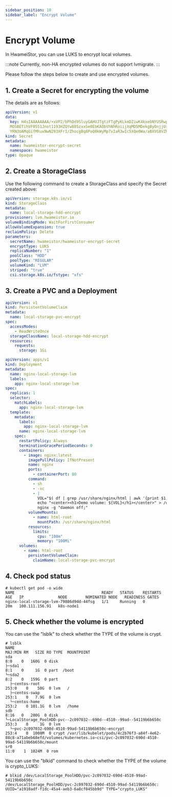 ```yaml
---
sidebar_position: 10
sidebar_label: "Encrypt Volume"
---
```


# Encrypt Volume

In HwameiStor, you can use LUKS to encrypt local volumes.

:::note
Currently, non-HA encrypted volumes do not support lvmigrate.
:::

Please follow the steps below to create and use encrypted volumes.

## 1. Create a Secret for encrypting the volume

The details are as follows:

```yaml
apiVersion: v1
data:
  key: H4sIAAAAAAAA/+xVP2/bPhDd9SluyGAHUJTgtzFTgPyKLkmDZiwK4kxebNYUSRwp10Xb715IkWzLf5II6eAC3iTe3eO9R/Le1PoJWpEB0AJthcl4J41LxAu0Av67jBlAVIyBdpZpmYgdWmlxQjbWIACBfUlpRlUUEDyn756XRVjm6/WtNMkUrFEo4Gz08OlW3t/c/T/OuLIkn4ylKLIcCkqqWJcUdTRuLOS9DfI63NTml8X5xQ8sbdZSUN49mWmD+c1Pp
  MOSBETihVF0551Jnot1193HZQYw885zxxSe0EbKAObVhNhRoiijXqMD5MDekgByOnjjUs2aqSnvp0VfsaKehE1vzVdCnlJ6DgqQMpVBbijXUWiAUNVnJ2BOFJrivchSlpRQbvb9zP45r4N7Q2pgiuTSuoJpSksBo0628XXi6n29derJGnNnp7DMMZjDKr6Ah1ozxShbgefG6cFFq3YiBWRMngVcb/Z37zVdjy7Ox+1isKioJJcEnP28+r3nhJ3XdLx8HrweRid4P
  YRN3UAMqGifMhuxNwN293XFrI/ZhocgBq8PoQ0kWyMp7xIaR3wIc5XQe0Wa/aBXVG8VZhj7z/QDGkv612OlFJEmPf6Lynbza98lybdyu+u4W/D6++5usDw4LWcYZ02w9LqytSldNb+dlnW8fPnkejCtemejx483n2/HPax2upWU2Ci5Pe3hy9dhrnN1cp0jdZ35Qk+Od0yfbOdkOyfbeZftvPbA/zXf+RMAAP//IK/8i+YNAAA=
kind: Secret
metadata:
  name: hwameistor-encrypt-secret
  namespace: hwameistor
type: Opaque
```

## 2. Create a StorageClass

Use the following command to create a StorageClass and specify the Secret created above:

```yaml
apiVersion: storage.k8s.io/v1
kind: StorageClass
metadata:
  name: local-storage-hdd-encrypt
provisioner: lvm.hwameistor.io
volumeBindingMode: WaitForFirstConsumer
allowVolumeExpansion: true
reclaimPolicy: Delete
parameters:
  secretName: hwameistor/hwameistor-encrypt-secret
  encryptType: LUKS
  replicaNumber: "1"
  poolClass: "HDD"
  poolType: "REGULAR"
  volumeKind: "LVM"
  striped: "true"
  csi.storage.k8s.io/fstype: "xfs"
```

## 3. Create a PVC and a Deployment

```yaml
apiVersion: v1
kind: PersistentVolumeClaim
metadata:
  name: local-storage-pvc-encrypt
spec:
  accessModes:
    - ReadWriteOnce
  storageClassName: local-storage-hdd-encrypt
  resources:
    requests:
      storage: 1Gi
```

```yaml
apiVersion: apps/v1
kind: Deployment
metadata:
  name: nginx-local-storage-lvm
  labels:
    app: nginx-local-storage-lvm
spec:
  replicas: 1
  selector:
    matchLabels:
      app: nginx-local-storage-lvm
  template:
    metadata:
      labels:
        app: nginx-local-storage-lvm
      name: nginx-local-storage-lvm
    spec:
      restartPolicy: Always
      terminationGracePeriodSeconds: 0
      containers:
        - image: nginx:latest
          imagePullPolicy: IfNotPresent
          name: nginx
          ports:
            - containerPort: 80
          command:
            - sh
            - -xc
            - |
              VOL="$( df | grep /usr/share/nginx/html | awk '{print $1,$NF}' )"
              echo "<center><h1>Demo volume: ${VOL}</h1></center>" > /usr/share/nginx/html/index.html
              nginx -g "daemon off;"
          volumeMounts:
            - name: html-root
              mountPath: /usr/share/nginx/html
          resources:
            limits:
              cpu: "100m"
              memory: "100Mi"
      volumes:
        - name: html-root
          persistentVolumeClaim:
            claimName: local-storage-pvc-encrypt
```

## 4. Check pod status

```console
# kubectl get pod -o wide
NAME                                      READY   STATUS    RESTARTS   AGE   IP               NODE        NOMINATED NODE   READINESS GATES
nginx-local-storage-lvm-79886d9dd-44fsg   1/1     Running   0          20m   100.111.156.91   k8s-node1
```

## 5. Check whether the volume is encrypted

You can use the "lsblk" to check whether the TYPE of the volume is crypt.

```console
# lsblk
NAME                                                                 MAJ:MIN RM   SIZE RO TYPE  MOUNTPOINT
sda                                                                    8:0    0   160G  0 disk
├─sda1                                                                 8:1    0     1G  0 part  /boot
└─sda2                                                                 8:2    0   159G  0 part
  ├─centos-root                                                      253:0    0    50G  0 lvm   /
  ├─centos-swap                                                      253:1    0   7.9G  0 lvm
  └─centos-home                                                      253:2    0 101.1G  0 lvm   /home
sdb                                                                    8:16   0   200G  0 disk
└─LocalStorage_PoolHDD-pvc--2c097032--690d--4510--99ad--54119b6b650c 253:3    0     1G  0 lvm
  └─pvc-2c097032-690d-4510-99ad-54119b6b650c-encrypt                 253:4    0  1008M  0 crypt /var/lib/kubelet/pods/4c2b76f3-a84f-4e62-88c8-a71abeb68efd/volumes/kubernetes.io~csi/pvc-2c097032-690d-4510-99ad-54119b6b650c/mount
sr0                                                                   11:0    1  1024M  0 rom
```

You can use the "blkid" command to check whether the TYPE of the volume is crypto_LUKS:

```console
# blkid /dev/LocalStorage_PoolHDD/pvc-2c097032-690d-4510-99ad-54119b6b650c
/dev/LocalStorage_PoolHDD/pvc-2c097032-690d-4510-99ad-54119b6b650c: UUID="a1910adf-f1dc-45a4-aeb3-6a8cf045bb9d" TYPE="crypto_LUKS"
```
